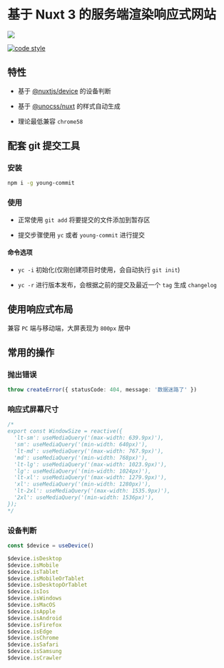 # 基于 Nuxt 3 的服务端渲染响应式网站


[![](https://img.shields.io/badge/Author-BluesYoung--web-blue)](https://gitee.com/BluesYoung-web)

[![code style](https://antfu.me/badge-code-style.svg)](https://github.com/antfu/eslint-config)

## 特性

- 基于 [@nuxtjs/device](https://github.com/nuxt-modules/device) 的设备判断

- 基于 [@unocss/nuxt](https://github.com/unocss/unocss) 的样式自动生成

- 理论最低兼容 `chrome58`

## 配套 git 提交工具

### 安装

```bash
npm i -g young-commit
```

### 使用

- 正常使用 `git add` 将要提交的文件添加到暂存区

- 提交步骤使用 `yc` 或者 `young-commit` 进行提交

#### 命令选项

- `yc -i` 初始化(仅刚创建项目时使用，会自动执行 `git init`)

- `yc -r` 进行版本发布，会根据之前的提交及最近一个 `tag` 生成 `changelog`


## 使用响应式布局

兼容 `PC` 端与移动端，大屏表现为 `800px` 居中

## 常用的操作

### 抛出错误

```ts
throw createError({ statusCode: 404, message: '数据迷路了' })
```

### 响应式屏幕尺寸


```ts
/*
export const WindowSize = reactive({
  'lt-sm': useMediaQuery('(max-width: 639.9px)'),
  'sm': useMediaQuery('(min-width: 640px)'),
  'lt-md': useMediaQuery('(max-width: 767.9px)'),
  'md': useMediaQuery('(min-width: 768px)'),
  'lt-lg': useMediaQuery('(max-width: 1023.9px)'),
  'lg': useMediaQuery('(min-width: 1024px)'),
  'lt-xl': useMediaQuery('(max-width: 1279.9px)'),
  'xl': useMediaQuery('(min-width: 1280px)'),
  'lt-2xl': useMediaQuery('(max-width: 1535.9px)'),
  '2xl': useMediaQuery('(min-width: 1536px)'),
});
*/
```

### 设备判断

```ts
const $device = useDevice()

$device.isDesktop
$device.isMobile
$device.isTablet
$device.isMobileOrTablet
$device.isDesktopOrTablet
$device.isIos
$device.isWindows
$device.isMacOS
$device.isApple
$device.isAndroid
$device.isFirefox
$device.isEdge
$device.isChrome
$device.isSafari
$device.isSamsung
$device.isCrawler
```